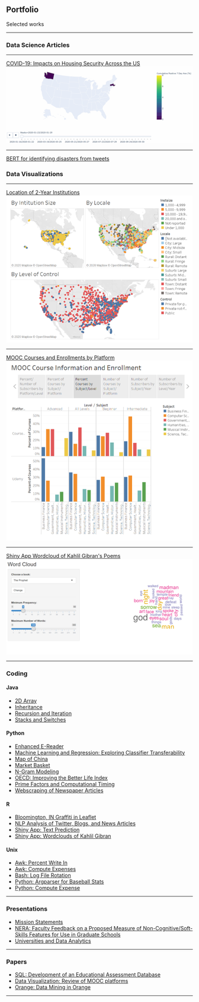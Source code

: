 ## Portfolio
Selected works

---

### Data Science Articles

---

[COVID-19: Impacts on Housing Security Across the US](https://jbochenek.medium.com/covid-19-impact-on-housing-security-across-the-u-s-6c9d787ce2d)
<img src="images/covidweeklytotalpositiveper.gif?raw=true"/>

---

[BERT for identifying disasters from tweets](https://medium.com/analytics-vidhya/bert-for-identifying-disasters-from-tweets-50eeb6844302)
<img src=""/>

### Data Visualizations

---

[Location of 2-Year Institutions](https://public.tableau.com/profile/jennifer.bochenek#!/vizhome/IPEDS2018CommunityColleges/AllwithFilter)
<img src="images/2-Year%20institutions.png?raw=true"/>

---

[MOOC Courses and Enrollments by Platform](https://public.tableau.com/profile/jennifer.bochenek#!/vizhome/MOOC_16002779723560/Story1?publish=yes)
<img src="images/MOOC.PNG?raw=true"/>

---

[Shiny App Wordcloud of Kahlil Gibran's Poems](https://jbochenek.shinyapps.io/Words/)
<img src="images/Shiny.PNG?raw=true"/>

---

### Coding

#### Java
- [2D Array](https://github.com/jbochenek/jbochenek.github.io/tree/master/Java/2D%20Array)
- [Inheritance](https://github.com/jbochenek/jbochenek.github.io/tree/master/Java/Inheritance)
- [Recursion and Iteration](https://github.com/jbochenek/jbochenek.github.io/tree/master/Java/Recursion%20and%20Iteration)
- [Stacks and Switches](https://github.com/jbochenek/jbochenek.github.io/tree/master/Java/Stacks%20and%20Switches)

#### Python
- [Enhanced E-Reader](https://github.com/jbochenek/jbochenek.github.io/blob/master/Python/Enhanced%20E-Reader/Enhanced_E_Reader%20(1).ipynb)
- [Machine Learning and Regression: Exploring Classifier Transferability](https://github.com/jbochenek/jbochenek.github.io/blob/master/Python/Machine%20Learning/Machine%20Learning%20and%20Regression-Exploring%20Classifier%20Transferability.ipynb)
- [Map of China](https://github.com/jbochenek/jbochenek.github.io/blob/master/Python/Map%20of%20China/China%20Map%20for%20Lydia%20Liu%20project.ipynb)
- [Market Basket](https://github.com/jbochenek/jbochenek.github.io/blob/master/Python/Market%20Basket/Market%20Basket%20Example.ipynb)
- [N-Gram Modeling](https://github.com/jbochenek/jbochenek.github.io/blob/master/Python/N-Gram%20Modeling/NGrams%20Model.ipynb)
- [OECD: Improving the Better Life Index](https://colab.research.google.com/drive/1uC-gdfupyNUDd_L9UnGvpqhuYVh-aKse?usp=sharing)
- [Prime Factors and Computational Timing](https://github.com/jbochenek/jbochenek.github.io/blob/master/Python/Prime%20Factors/Primefactors.py)
- [Webscraping of Newspaper Articles](https://github.com/jbochenek/jbochenek.github.io/tree/master/Python/Webscraping%20of%20Newspaper%20Articles)

#### R
- [Bloomington, IN Graffiti in Leaflet](https://rpubs.com/jbochenek/341005) 
- [NLP Analysis of Twitter, Blogs, and News Articles](https://rpubs.com/jbochenek/345696)
- [Shiny App: Text Prediction](https://jbochenek.shinyapps.io/TextPrediction/)
- [Shiny App: Wordclouds of Kahlil Gibran](https://jbochenek.shinyapps.io/Words/)

#### Unix
- [Awk: Percent Write In](https://github.com/jbochenek/jbochenek.github.io/tree/master/Unix/Awk/Percent%20Write%20In)
- [Awk: Compute Expenses](https://github.com/jbochenek/jbochenek.github.io/tree/master/Unix/Awk/Compute%20Expenses)
- [Bash: Log File Rotation](https://github.com/jbochenek/jbochenek.github.io/tree/master/Unix/Bash/Log%20File%20Rotation)
- [Python: Argparser for Baseball Stats](https://github.com/jbochenek/jbochenek.github.io/tree/master/Unix/Python/Baseball)
- [Python: Compute Expense](https://github.com/jbochenek/jbochenek.github.io/tree/master/Unix/Python/Compute%20Expenses)

---

### Presentations 
- [Mission Statements](https://github.com/jbochenek/jbochenek.github.io/blob/master/Presentations/Mission%20Statements.pptx?raw=true)
- [NERA: Faculty Feedback on a Proposed Measure of Non-Cognitive/Soft-Skills Features for Use in Graduate Schools](https://github.com/jbochenek/jbochenek.github.io/blob/master/Presentations/JLB%20NERA%20Faculty%20Feedback%20on%20a%20Proposed%20Measure%20of%20Non-Cognitive%20v2.pptx?raw=true)
- [Universities and Data Analytics](https://github.com/jbochenek/jbochenek.github.io/blob/master/Presentations/Universities%20and%20Data%20Analytics.pptx?raw=true)

---

### Papers
- [SQL: Development of an Educational Assessment Database](https://github.com/jbochenek/jbochenek.github.io/blob/master/Papers/SQL/Write-up%20of%20a%20SQL%20database.pdf)
- [Data Visualization: Review of MOOC platforms](https://github.com/jbochenek/jbochenek.github.io/blob/master/Papers/MOOC%20Data%20Visualization%20Paper/Review%20of%20MOOC%20Platforms.pdf)
- [Orange: Data Mining in Orange](https://github.com/jbochenek/jbochenek.github.io/tree/master/Papers/Orange)

---
